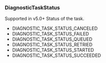 ### DiagnosticTaskStatus
Supported in v5.0+
  Status of the task.

- DIAGNOSTIC_TASK_STATUS_CANCELED
- DIAGNOSTIC_TASK_STATUS_FAILED
- DIAGNOSTIC_TASK_STATUS_QUEUED
- DIAGNOSTIC_TASK_STATUS_RETRIED
- DIAGNOSTIC_TASK_STATUS_STARTED
- DIAGNOSTIC_TASK_STATUS_SUCCEEDED
